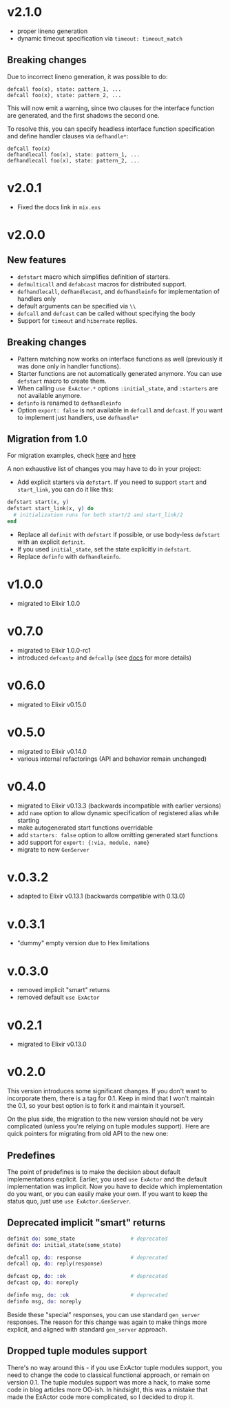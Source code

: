 # v2.1.0
- proper lineno generation
- dynamic timeout specification via `timeout: timeout_match`

## Breaking changes

Due to incorrect lineno generation, it was possible to do:

```
defcall foo(x), state: pattern_1, ...
defcall foo(x), state: pattern_2, ...
```

This will now emit a warning, since two clauses for the interface function are generated, and the first
shadows the second one.

To resolve this, you can specify headless interface function specification and define handler clauses
via `defhandle*`:

```
defcall foo(x)
defhandlecall foo(x), state: pattern_1, ...
defhandlecall foo(x), state: pattern_2, ...
```


# v2.0.1
- Fixed the docs link in `mix.exs`

# v2.0.0

## New features
- `defstart` macro which simplifies definition of starters.
- `defmulticall` and `defabcast` macros for distributed support.
- `defhandlecall`, `defhandlecast`, and `defhandleinfo` for implementation of handlers only
- default arguments can be specified via `\\`
- `defcall` and `defcast` can be called without specifying the body
- Support for `timeout` and `hibernate` replies.

## Breaking changes
- Pattern matching now works on interface functions as well (previously it was done only in handler functions).
- Starter functions are not automatically generated anymore. You can use `defstart` macro to create them.
- When calling `use ExActor.*` options `:initial_state`, and `:starters` are not available anymore.
- `definfo` is renamed to `defhandleinfo`
- Option `export: false` is not available in `defcall` and `defcast`. If you want to implement just handlers, use `defhandle*`

## Migration from 1.0

For migration examples, check [here](https://github.com/sasa1977/con_cache/commit/2ef8151d43dc9c4816814ffa6c4135ff453c59e1) and [here](https://github.com/sasa1977/workex/commit/7f32aad492b25d89d1f5c2f285c624f16a02022e)

A non exhaustive list of changes you may have to do in your project:

- Add explicit starters via `defstart`. If you need to support `start` and `start_link`, you can do it like this:

```elixir
defstart start(x, y)
defstart start_link(x, y) do
  # initialization runs for both start/2 and start_link/2
end
```

- Replace all `definit` with `defstart` if possible, or use body-less `defstart` with an explicit `definit`.
- If you used `initial_state`, set the state explicitly in `defstart`.
- Replace `definfo` with `defhandleinfo`.

# v1.0.0
- migrated to Elixir 1.0.0

# v0.7.0
- migrated to Elixir 1.0.0-rc1
- introduced `defcastp` and `defcallp` (see [docs](http://sasa1977.github.io/exactor/ExActor.Operations.html) for more details)

# v0.6.0
- migrated to Elixir v0.15.0

# v0.5.0
- migrated to Elixir v0.14.0
- various internal refactorings (API and behavior remain unchanged)

# v0.4.0
- migrated to Elixir v0.13.3 (backwards incompatible with earlier versions)
- add `name` option to allow dynamic specification of registered alias while starting
- make autogenerated start functions overridable
- add `starters: false` option to allow omitting generated start functions
- add support for `export: {:via, module, name}`
- migrate to new `GenServer`

# v.0.3.2
- adapted to Elixir v0.13.1 (backwards compatible with 0.13.0)

# v.0.3.1
- "dummy" empty version due to Hex limitations

# v.0.3.0
- removed implicit "smart" returns
- removed default `use ExActor`

# v0.2.1

- migrated to Elixir v0.13.0

# v0.2.0

This version introduces some significant changes. If you don't want to incorporate them, there is a tag for 0.1. Keep in mind that I won't maintain the 0.1, so your best option is to fork it and maintain it yourself.

On the plus side, the migration to the new version should not be very complicated (unless you're relying on tuple modules support). Here are quick pointers for migrating from old API to the new one:

## Predefines

The point of predefines is to make the decision about default implementations explicit. Earlier, you used `use ExActor` and the default implementation was implicit. Now you have to decide which implementation do you want, or you can easily make your own. If you want to keep the status quo, just use `use ExActor.GenServer`.

## Deprecated implicit "smart" returns

```elixir
definit do: some_state                  # deprecated
definit do: initial_state(some_state)

defcall op, do: response                # deprecated
defcall op, do: reply(response)

defcast op, do: :ok                     # deprecated
defcast op, do: noreply

definfo msg, do: :ok                    # deprecated
definfo msg, do: noreply
```

Beside these "special" responses, you can use standard `gen_server` responses. The reason for this change was again to make things more explicit, and aligned with standard `gen_server` approach.

## Dropped tuple modules support

There's no way around this - if you use ExActor tuple modules support, you need to change the code to classical functional approach, or remain on version 0.1. The tuple modules support was more a hack, to make some code in blog articles more OO-ish. In hindsight, this was a mistake that made the ExActor code more complicated, so I decided to drop it.